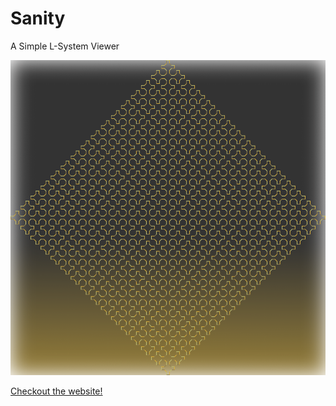 # Sanity

A Simple L-System Viewer

![Alt text](assets/home/1.png)

[Checkout the website!](https://boardkeystown.github.io/Sanity/)
